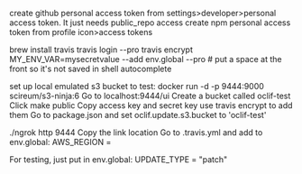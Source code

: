create github personal access token from settings>developer>personal access token. It just needs public_repo access
create npm personal access token from profile icon>access tokens

brew install travis
travis login --pro
travis encrypt MY_ENV_VAR=mysecretvalue --add env.global --pro # put a space at the front so it's not saved in shell autocomplete

set up local emulated s3 bucket to test:
docker run -d -p 9444:9000 scireum/s3-ninja:6
Go to localhost:9444/ui
Create a bucket called oclif-test
Click make public
Copy access key and secret key
use travis encrypt to add them
Go to package.json and set oclif.update.s3.bucket to 'oclif-test'

./ngrok http 9444
Copy the link location
Go to .travis.yml and add to env.global: AWS_REGION = <link from ngrok>

For testing, just put in env.global: UPDATE_TYPE = "patch"
